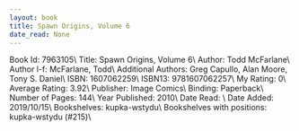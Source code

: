 ```yaml
---
layout: book
title: Spawn Origins, Volume 6
date_read: None
---
```


Book Id: 7963105\ 
Title: Spawn Origins, Volume 6\ 
Author: Todd McFarlane\ 
Author l-f: McFarlane, Todd\ 
Additional Authors: Greg Capullo, Alan Moore, Tony S. Daniel\ 
ISBN: 1607062259\ 
ISBN13: 9781607062257\ 
My Rating: 0\ 
Average Rating: 3.92\ 
Publisher: Image Comics\ 
Binding: Paperback\ 
Number of Pages: 144\ 
Year Published: 2010\ 
Date Read: \ 
Date Added: 2019/10/15\ 
Bookshelves: kupka-wstydu\ 
Bookshelves with positions: kupka-wstydu (#215)\ 

